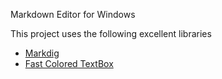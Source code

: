 Markdown Editor for Windows 

This project uses the following excellent libraries
- [Markdig](https://github.com/xoofx/markdig)
- [Fast Colored TextBox](https://www.codeproject.com/Articles/161871/Fast-Colored-TextBox-for-syntax-highlighting-2)